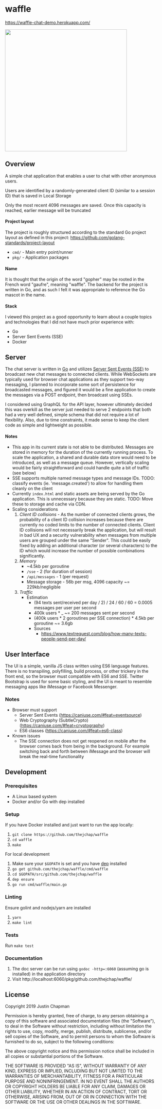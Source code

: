 # waffle
https://waffle-chat-demo.herokuapp.com/

<img src="https://user-images.githubusercontent.com/2475286/51789238-bc33ed80-2154-11e9-9a37-9874ab7adf77.png" width="400">

## Overview
A simple chat application that enables a user to chat with other anonymous
users.

Users are identified by a randomly-generated client ID (similar to a session ID)
that is saved in Local Storage

Only the most recent 4096 messages are saved. Once this capacity is reached,
earlier message will be truncated

#### Project layout
The project is roughly structured according to the standard Go project layout as
defined in this project: https://github.com/golang-standards/project-layout

- `cmd/` - Main entry point/runner
- `pkg/` - Application packages

#### Name
It is thought that the origin of the word "gopher" may be rooted in the French
word "gaufre", meaning "waffle". The backend for the project is written in Go,
and as such I felt it was appropriate to reference the Go mascot in the name.


#### Stack
I viewed this project as a good opportunity to learn about a couple topics and
technologies that I did not have much prior experience with:

- Go
- Server Sent Events (SSE)
- Docker

## Server
The chat server is written in [Go](https://golang.org/) and utilizes
[Server Sent Events (SSE)](https://developer.mozilla.org/en-US/docs/Web/API/Server-sent_events) to
broadcast new chat messages to connected clients. While WebSockets are typically
used for browser chat applications as they support two-way messaging, I planned
to incorporate some sort of persistence for broadcasted messages, and figured it would be a
fine application to create the messages via a POST endpoint, then broadcast
using SSEs.

I considered using GraphQL for the API layer, however ultimately decided this
was overkill as the server just needed to serve 2 endpoints that both had a very
well defined, simple schema that did not require a lot of flexibility. Also, due
to time constraints, it made sense to keep the client code as simple and
lightweight as possible.

#### Notes
- This app in its current state is not able to be distributed. Messages are
  stored in memory for the duration of the currently running process. To scale
  the application, a shared and durable data store would need to be introduced, as
  well as a message queue. However, vertically scaling would be fairly
  straightforward and could handle quite a bit of traffic (see below)
- SSE supports multiple named message types and message IDs. TODO: classify
  events (ie. 'message.created') to allow for handling them cleanly on the
  client
- Currently `index.html` and static assets are being served by the Go
  application. This is unnecessary because they are static. TODO: Move these to
  storage and cache via CDN.
- Scaling considerations
  1. _Client ID collisions_ - As the number of connected clients grows, the
     probability of a client ID collision increases because there are currently no
     coded limits to the number of connected clients. Client ID collisions will
     not necessarily break the application, but will result in bad UX and a
     security vulnerability when messages from multiple users are grouped under
     the same "Sender". This could be easily fixed by adding an additional
     character (or several characters) to the ID which would increase the number
     of possible combinations significantly.
  2. _Memory_
      - ~4.5kb per goroutine
      - `/sse` - 2 (for duration of session)
      - `/api/messages` - 1 (per request)
      - Message storage - 56b per msg, 4096 capacity ~= 229kb/negligible
  3. _Traffic_
      - Estimation
        - (94 texts sent/received per day / 2) / 24 / 60 / 60 = 0.0005 messages per user
          per second
        - 400k users * _ ~= 200 messages sent per second
        - (400k users * 2 goroutines per SSE connection) * 4.5kb per goroutine ~= 3.6gb
        - Sources
          - https://www.textrequest.com/blog/how-many-texts-people-send-per-day/

## User Interface
The UI is a simple, vanilla JS class written using ES6 language features.
There is no transpiling, polyfilling, build process, or other trickery in the front
end, so the browser must compatible with ES6 and SSE. Twitter Bootstrap is used
for some basic styling, and the UI is meant to resemble messaging apps like
iMessage or Facebook Messenger.

### Notes
- Browser must support
  - Server Sent Events (https://caniuse.com/#feat=eventsource)
  - Web Cryptography (SubtleCrypto) (https://caniuse.com/#feat=cryptography)
  - ES6 classes (https://caniuse.com/#feat=es6-class)
- Known issues
  - The SSE connection does not get reopened on mobile after the browser comes
    back from being in the background. For example switching back and forth
    between iMessage and the browser will break the real-time functionality

## Development

### Prerequisites
- A Linux based system
- Docker and/or Go with dep installed

### Setup
If you have Docker installed and just want to run the app locally:
1. `git clone https://github.com/thejchap/waffle`
2. `cd waffle`
3. `make`

For local development
1. Make sure your `$GOPATH` is set and you have [dep](https://github.com/golang/dep) installed
2. `go get github.com/thejchap/waffle/cmd/waffle`
3. `cd $GOPATH/src/github.com/thejchap/waffle`
4. `dep ensure`
5. `go run cmd/waffle/main.go`

### Linting
Ensure golint and nodejs/yarn are installed
1. `yarn`
2. `make lint`

### Tests
Run `make test`

### Documentation
1. The doc server can be run using `godoc -http=:6060` (assuming go is
   installed) in the application directory
2. Visit http://localhost:6060/pkg/github.com/thejchap/waffle/

## License

Copyright 2019 Justin Chapman

Permission is hereby granted, free of charge, to any person obtaining a copy of this software and associated documentation files (the "Software"), to deal in the Software without restriction, including without limitation the rights to use, copy, modify, merge, publish, distribute, sublicense, and/or sell copies of the Software, and to permit persons to whom the Software is furnished to do so, subject to the following conditions:

The above copyright notice and this permission notice shall be included in all copies or substantial portions of the Software.

THE SOFTWARE IS PROVIDED "AS IS", WITHOUT WARRANTY OF ANY KIND, EXPRESS OR IMPLIED, INCLUDING BUT NOT LIMITED TO THE WARRANTIES OF MERCHANTABILITY, FITNESS FOR A PARTICULAR PURPOSE AND NONINFRINGEMENT. IN NO EVENT SHALL THE AUTHORS OR COPYRIGHT HOLDERS BE LIABLE FOR ANY CLAIM, DAMAGES OR OTHER LIABILITY, WHETHER IN AN ACTION OF CONTRACT, TORT OR OTHERWISE, ARISING FROM, OUT OF OR IN CONNECTION WITH THE SOFTWARE OR THE USE OR OTHER DEALINGS IN THE SOFTWARE.
